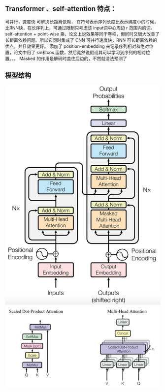 ## Transformer 、self-attention 特点：
可并行，速度快
可解决长距离依赖，
在符号表示序列长度比表示纬度小的时候，比RNN快，在长序列上，可通过限制只考虑该 input词中心周边 r 范围内的词。  
self-attention + point-wise 乘，论文上说效果等同于卷积，但同时又很大改善了长距离依赖问题。所以它同时集成了 CNN 可并行速度快，RNN 可长距离依赖的优点，并且效果更好。
添加了 position-embedding 来记录序列相对和绝对位置，论文中用了 sin和cos 函数，然后竟然说假设其可以学习到序列的相对位置。。。
Masked 的作用是解码时盖住后边的，不然就没法预测了
## 模型结构

![](./_image/2019-01-29-10-41-40.jpg?r=54)
![](./_image/2019-01-29-10-40-58.jpg?r=79)



